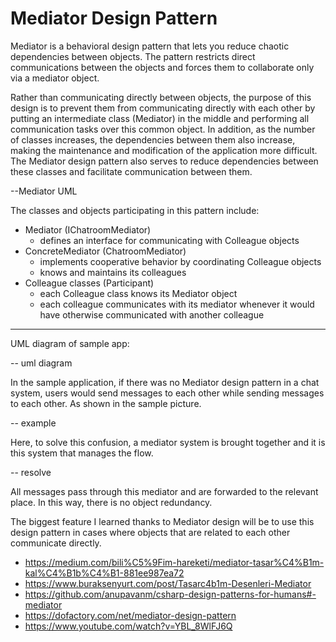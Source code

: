 # Mediator Design Pattern

Mediator is a behavioral design pattern that lets you reduce chaotic dependencies between objects. The pattern restricts direct communications between the objects and forces them to collaborate only via a mediator object.

Rather than communicating directly between objects, the purpose of this design is to prevent them from communicating directly with each other by 
putting an intermediate class (Mediator) in the middle and performing all communication tasks over this common object. 
In addition, as the number of classes increases, the dependencies between them also increase, making the maintenance and modification of the application more difficult. 
The Mediator design pattern also serves to reduce dependencies between these classes and facilitate communication between them.


--Mediator UML

The classes and objects participating in this pattern include:
* Mediator  (IChatroomMediator)
	* defines an interface for communicating with Colleague objects
* ConcreteMediator  (ChatroomMediator)
	* implements cooperative behavior by coordinating Colleague objects
	* knows and maintains its colleagues
* Colleague classes  (Participant)
	* each Colleague class knows its Mediator object
	* each colleague communicates with its mediator whenever it would have otherwise communicated with another colleague

<hr>


UML diagram of sample app:

-- uml diagram

In the sample application, if there was no Mediator design pattern in a chat system, users would send messages to each other while sending messages to each other. As shown in the sample picture.

-- example

Here, to solve this confusion, a mediator system is brought together and it is this system that manages the flow.

-- resolve

All messages pass through this mediator and are forwarded to the relevant place. In this way, there is no object redundancy.

The biggest feature I learned thanks to Mediator design will be to use this design pattern in cases where objects that are related to each other communicate directly.



* https://medium.com/bili%C5%9Fim-hareketi/mediator-tasar%C4%B1m-kal%C4%B1b%C4%B1-881ee987ea72
* https://www.buraksenyurt.com/post/Tasarc4b1m-Desenleri-Mediator
* https://github.com/anupavanm/csharp-design-patterns-for-humans#-mediator
* https://dofactory.com/net/mediator-design-pattern
* https://www.youtube.com/watch?v=YBL_8WlFJ6Q
